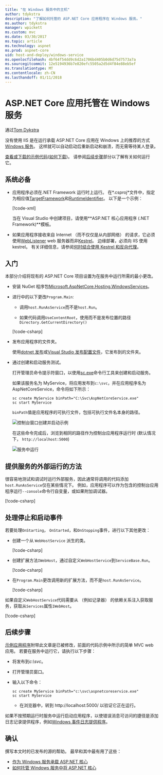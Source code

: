 ```yaml
---
title: "在 Windows 服务中的主机"
author: tdykstra
description: "了解如何托管的 ASP.NET Core 应用程序在 Windows 服务。"
ms.author: tdykstra
manager: wpickett
ms.custom: mvc
ms.date: 03/30/2017
ms.topic: article
ms.technology: aspnet
ms.prod: aspnet-core
uid: host-and-deploy/windows-service
ms.openlocfilehash: 4bf64f54dd9c6d2a1706bd405b0d6d75d7573a7a
ms.sourcegitcommit: 12e5194936b7e820efc5505a2d5d4f84e88eb5ef
ms.translationtype: MT
ms.contentlocale: zh-CN
ms.lasthandoff: 01/11/2018
---
```

# <a name="host-an-aspnet-core-app-in-a-windows-service"></a>ASP.NET Core 应用托管在 Windows 服务

通过[Tom Dykstra](https://github.com/tdykstra)

没有使用 IIS 是在运行承载 ASP.NET Core 应用在 Windows 上的推荐的方式[Windows 服务](https://docs.microsoft.com/dotnet/framework/windows-services/introduction-to-windows-service-applications)。 这样就可以自动启动后重新启动和崩溃，而无需等待某人登录。

[查看或下载的示例代码](https://github.com/aspnet/Docs/tree/master/aspnetcore/host-and-deploy/windows-service/sample)([如何下载](xref:tutorials/index#how-to-download-a-sample))。 请参阅[后续步骤](#next-steps)部分以了解有关如何运行它。

## <a name="prerequisites"></a>系统必备

* 应用程序必须在.NET Framework 运行时上运行。  在*.csproj*文件中，指定为相应值[TargetFramework](https://docs.microsoft.com/nuget/schema/target-frameworks)和[RuntimeIdentifier](https://docs.microsoft.com/dotnet/articles/core/rid-catalog)。 以下是一个示例：

  [!code-xml[](windows-service/sample/AspNetCoreService.csproj?range=3-6)]

  当在 Visual Studio 中创建项目，请使用**ASP.NET 核心应用程序 (.NET Framework)**模板。

* 如果应用程序接收来自 Internet （而不仅仅是从内部网络） 的请求，它必须使用[WebListener](xref:fundamentals/servers/weblistener) web 服务器而非[Kestrel](xref:fundamentals/servers/kestrel)。  边缘部署，必须向 IIS 使用 kestrel。  有关详细信息，请参阅[何时结合使用 Kestrel 和反向代理](xref:fundamentals/servers/kestrel#when-to-use-kestrel-with-a-reverse-proxy)。

## <a name="getting-started"></a>入门

本部分介绍将现有的 ASP.NET Core 项目设置为在服务中运行所需的最小更改。

* 安装 NuGet 程序包[Microsoft.AspNetCore.Hosting.WindowsServices](https://www.nuget.org/packages/Microsoft.AspNetCore.Hosting.WindowsServices/)。

* 进行中的以下更改`Program.Main`:
  
  * 调用`host.RunAsService`而不是`host.Run`。
  
  * 如果代码调用`UseContentRoot`，使用而不是发布位置的路径`Directory.GetCurrentDirectory()` 
  
  [!code-csharp[](windows-service/sample/Program.cs?name=ServiceOnly&highlight=3-4,8,14)]

* 发布应用程序的文件夹。

  使用[dotnet 发布](https://docs.microsoft.com/dotnet/articles/core/tools/dotnet-publish)或[Visual Studio 发布配置文件](xref:host-and-deploy/visual-studio-publish-profiles)，它发布到的文件夹。

* 通过创建和启动服务测试。

  打开管理员命令提示符窗口，以使用[sc.exe](https://technet.microsoft.com/library/bb490995)命令行工具来创建和启动服务。  
  
  如果该服务名为 MyService，将应用发布到`c:\svc`，并在应用程序名为 AspNetCoreService，命令将如下所示：

  ```console
  sc create MyService binPath="C:\Svc\AspNetCoreService.exe"
  sc start MyService
  ```

  `binPath`值是应用程序的可执行文件，包括可执行文件名本身的路径。

  ![控制台窗口创建并启动示例](windows-service/_static/create-start.png)

  在这些命令完成后，浏览到相同的路径作为控制台应用程序运行时 (默认情况下， `http://localhost:5000`)

  ![服务中运行](windows-service/_static/running-in-service.png)


## <a name="provide-a-way-to-run-outside-of-a-service"></a>提供服务的外部运行的方法

很容易地测试和调试时运行外部服务，因此通常将调用的代码添加`host.RunAsService`仅在某些情况下。  例如，应用程序可以作为包含的控制台应用程序运行`--console`命令行自变量，或如果附加调试器。

[!code-csharp[](windows-service/sample/Program.cs?name=ServiceOrConsole)]

## <a name="handle-stopping-and-starting-events"></a>处理停止和启动事件

若要处理`OnStarting`， `OnStarted`，和`OnStopping`事件，进行以下其他更改：

* 创建一个从 `WebHostService` 派生的类。

  [!code-csharp[](windows-service/sample/CustomWebHostService.cs?name=NoLogging)]

* 创建扩展方法`IWebHost`，通过自定义`WebHostService`到`ServiceBase.Run`。

  [!code-csharp[](windows-service/sample/WebHostServiceExtensions.cs?name=ExtensionsClass)]

* 在`Program.Main`更改调用新的扩展方法，而不是`host.RunAsService`。

  [!code-csharp[](windows-service/sample/Program.cs?name=HandleStopStart&highlight=26)]

如果自定义`WebHostService`代码需要从 （例如记录器） 的依赖关系注入获取服务，获取从`Services`属性`IWebHost`。

[!code-csharp[](windows-service/sample/CustomWebHostService.cs?name=Logging&highlight=7)]

## <a name="next-steps"></a>后续步骤

[示例应用程序](https://github.com/aspnet/Docs/tree/master/aspnetcore/host-and-deploy/windows-service/sample)附带此文章是已被修改，前面的代码示例中所示的简单 MVC web 应用。  若要在服务中运行它，请执行以下步骤：

* 将发布到*c:\svc*。

* 打开管理员窗口。

* 输入以下命令：

  ```console
  sc create MyService binPath="c:\svc\aspnetcoreservice.exe"
  sc start MyService
  ```

  * 在浏览器中，转到 http://localhost:5000/ 以验证它正在运行。

如果不按预期运行时服务中运行启动应用程序，以使错误消息可访问的捷径是添加日志记录提供程序，例如[Windows 事件日志提供程序](xref:fundamentals/logging/index#eventlog)。

## <a name="acknowledgments"></a>确认

撰写本文时的已发布的源的帮助。 最早和其中最有用了这些：

* [作为 Windows 服务承载 ASP.NET 核心](https://stackoverflow.com/questions/37346383/hosting-asp-net-core-as-windows-service/37464074)
* [如何托管 Windows 服务中将 ASP.NET 核心](https://dotnetthoughts.net/how-to-host-your-aspnet-core-in-a-windows-service/)
